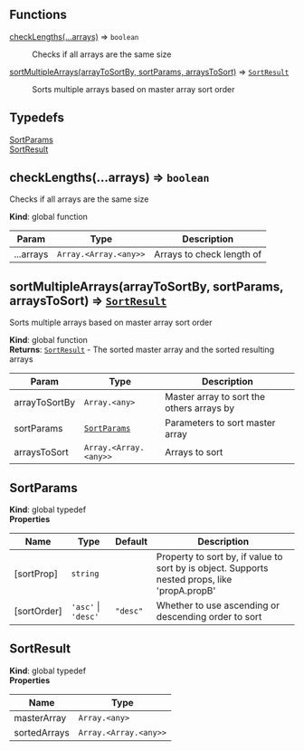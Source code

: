 ## Functions

<dl>
<dt><a href="#checkLengths">checkLengths(...arrays)</a> ⇒ <code>boolean</code></dt>
<dd><p>Checks if all arrays are the same size</p>
</dd>
<dt><a href="#sortMultipleArrays">sortMultipleArrays(arrayToSortBy, sortParams, arraysToSort)</a> ⇒ <code><a href="#SortResult">SortResult</a></code></dt>
<dd><p>Sorts multiple arrays based on master array sort order</p>
</dd>
</dl>

## Typedefs

<dl>
<dt><a href="#SortParams">SortParams</a></dt>
<dd></dd>
<dt><a href="#SortResult">SortResult</a></dt>
<dd></dd>
</dl>

<a name="checkLengths"></a>

## checkLengths(...arrays) ⇒ <code>boolean</code>

Checks if all arrays are the same size

**Kind**: global function

| Param     | Type                                         | Description               |
| --------- | -------------------------------------------- | ------------------------- |
| ...arrays | <code>Array.&lt;Array.&lt;any&gt;&gt;</code> | Arrays to check length of |

<a name="sortMultipleArrays"></a>

## sortMultipleArrays(arrayToSortBy, sortParams, arraysToSort) ⇒ [<code>SortResult</code>](#SortResult)

Sorts multiple arrays based on master array sort order

**Kind**: global function  
**Returns**: [<code>SortResult</code>](#SortResult) - The sorted master array and the sorted resulting arrays

| Param         | Type                                         | Description                               |
| ------------- | -------------------------------------------- | ----------------------------------------- |
| arrayToSortBy | <code>Array.&lt;any&gt;</code>               | Master array to sort the others arrays by |
| sortParams    | [<code>SortParams</code>](#SortParams)       | Parameters to sort master array           |
| arraysToSort  | <code>Array.&lt;Array.&lt;any&gt;&gt;</code> | Arrays to sort                            |

<a name="SortParams"></a>

## SortParams

**Kind**: global typedef  
**Properties**

| Name        | Type                                                          | Default                       | Description                                                                                   |
| ----------- | ------------------------------------------------------------- | ----------------------------- | --------------------------------------------------------------------------------------------- |
| [sortProp]  | <code>string</code>                                           |                               | Property to sort by, if value to sort by is object. Supports nested props, like 'propA.propB' |
| [sortOrder] | <code>&#x27;asc&#x27;</code> \| <code>&#x27;desc&#x27;</code> | <code>&quot;desc&quot;</code> | Whether to use ascending or descending order to sort                                          |

<a name="SortResult"></a>

## SortResult

**Kind**: global typedef  
**Properties**

| Name         | Type                                         |
| ------------ | -------------------------------------------- |
| masterArray  | <code>Array.&lt;any&gt;</code>               |
| sortedArrays | <code>Array.&lt;Array.&lt;any&gt;&gt;</code> |
